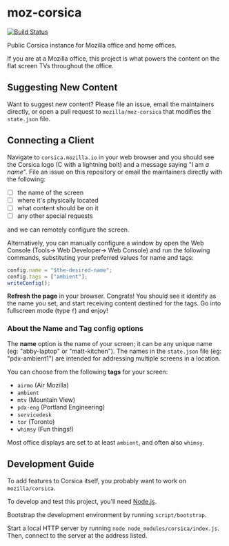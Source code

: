 moz-corsica
===========

[![Build Status](https://travis-ci.org/mozilla/moz-corsica.svg)](https://travis-ci.org/mozilla/moz-corsica)

Public Corsica instance for Mozilla office and home offices.

If you are at a Mozilla office, this project is what powers the content
on the flat screen TVs throughout the office.

Suggesting New Content
----------------------

Want to suggest new content? Please file an issue, email the maintainers directly, or open a pull request to `mozilla/moz-corsica` that modifies the `state.json` file.


Connecting a Client
-------------------

Navigate to `corsica.mozilla.io` in your web browser and you should see the Corsica logo (C with a lightning bolt) and a message saying "I am *a name*". File an issue on this repository or email the maintainers directly with the following:

- [ ] the name of the screen
- [ ] where it's physically located
- [ ] what content should be on it
- [ ] any other special requests

and we can remotely configure the screen.

Alternatively, you can manually configure a window by open the Web Console (Tools-> Web Developer-> Web Console) and run the following commands, substituting your preferred values for name and tags:

```javascript
config.name = "$the-desired-name"; 
config.tags = ["ambient"];
writeConfig();
```

**Refresh the page** in your browser. Congrats! You should see it identify as the name you set, and start receiving content destined for the tags.  Go into fullscreen mode (type `f`) and enjoy!

### About the Name and Tag config options ###

The **name** option is the name of your screen; it can be any unique name (eg: "abby-laptop" or "matt-kitchen"). The names in the `state.json` file (eg: "pdx-ambient1") are intended for addressing multiple screens in a location.

You can choose from the following **tags** for your screen:

* `airmo` (Air Mozilla)
* `ambient`
* `mtv` (Mountain View)
* `pdx-eng` (Portland Engineering)
* `servicedesk`
* `tor` (Toronto)
* `whimsy` (Fun things!)

Most office displays are set to at least `ambient`, and often also `whimsy`.

Development Guide
-----------------

To add features to Corsica itself, you probably want to work on `mozilla/corsica`.

To develop and test this project, you'll need [Node.js](https://nodejs.org/).

Bootstrap the development environment by running `script/bootstrap`.

Start a local HTTP server by running `node node_modules/corsica/index.js`.
Then, connect to the server at the address listed.
